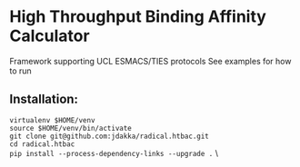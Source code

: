 
# High Throughput Binding Affinity Calculator 

Framework supporting UCL ESMACS/TIES protocols 
See examples for how to run

## Installation: 

`virtualenv $HOME/venv`\
`source $HOME/venv/bin/activate`\
`git clone git@github.com:jdakka/radical.htbac.git`\
`cd radical.htbac`\
`pip install --process-dependency-links --upgrade .` \



